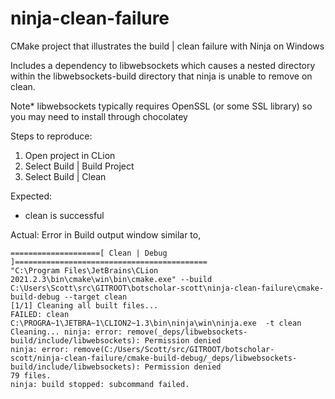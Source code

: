 # ninja-clean-failure
CMake project that illustrates the build | clean failure with Ninja on Windows

Includes a dependency to libwebsockets which causes a nested directory within the libwebsockets-build directory that ninja is unable to remove on clean.

Note* libwebsockets typically requires OpenSSL (or some SSL library) so you may need to install through chocolatey

Steps to reproduce:
1. Open project in CLion
2. Select Build | Build Project
3. Select Build | Clean

Expected:
- clean is successful

Actual:
Error in Build output window similar to,

```
====================[ Clean | Debug ]===========================================
"C:\Program Files\JetBrains\CLion 2021.2.3\bin\cmake\win\bin\cmake.exe" --build C:\Users\Scott\src\GITROOT\botscholar-scott\ninja-clean-failure\cmake-build-debug --target clean
[1/1] Cleaning all built files...
FAILED: clean 
C:\PROGRA~1\JETBRA~1\CLION2~1.3\bin\ninja\win\ninja.exe  -t clean 
Cleaning... ninja: error: remove(_deps/libwebsockets-build/include/libwebsockets): Permission denied
ninja: error: remove(C:/Users/Scott/src/GITROOT/botscholar-scott/ninja-clean-failure/cmake-build-debug/_deps/libwebsockets-build/include/libwebsockets): Permission denied
79 files.
ninja: build stopped: subcommand failed.
```



